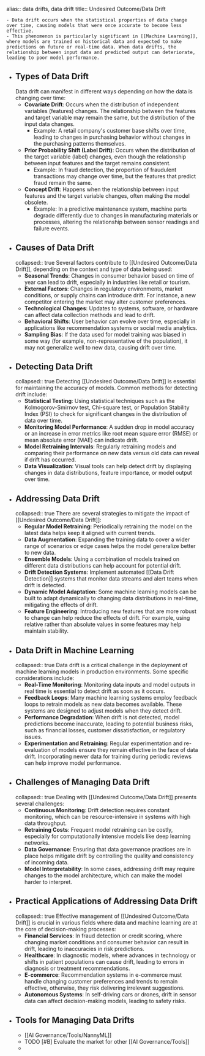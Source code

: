 alias:: data drifts, data drift
title:: Undesired Outcome/Data Drift

	- Data drift occurs when the statistical properties of data change over time, causing models that were once accurate to become less effective.
	- This phenomenon is particularly significant in [[Machine Learning]], where models are trained on historical data and expected to make predictions on future or real-time data. When data drifts, the relationship between input data and predicted output can deteriorate, leading to poor model performance.
- ## Types of Data Drift
  Data drift can manifest in different ways depending on how the data is changing over time:
	- **Covariate Drift**: Occurs when the distribution of independent variables (features) changes. The relationship between the features and target variable may remain the same, but the distribution of the input data changes.
		- Example: A retail company's customer base shifts over time, leading to changes in purchasing behavior without changes in the purchasing patterns themselves.
	- **Prior Probability Shift (Label Drift)**: Occurs when the distribution of the target variable (label) changes, even though the relationship between input features and the target remains consistent.
		- Example: In fraud detection, the proportion of fraudulent transactions may change over time, but the features that predict fraud remain the same.
	- **Concept Drift**: Happens when the relationship between input features and the target variable changes, often making the model obsolete.
		- Example: In a predictive maintenance system, machine parts degrade differently due to changes in manufacturing materials or processes, altering the relationship between sensor readings and failure events.
- ## Causes of Data Drift
  collapsed:: true
  Several factors contribute to [[Undesired Outcome/Data Drift]], depending on the context and type of data being used:
	- **Seasonal Trends**: Changes in consumer behavior based on time of year can lead to drift, especially in industries like retail or tourism.
	- **External Factors**: Changes in regulatory environments, market conditions, or supply chains can introduce drift. For instance, a new competitor entering the market may alter customer preferences.
	- **Technological Changes**: Updates to systems, software, or hardware can affect data collection methods and lead to drift.
	- **Behavioral Shifts**: User behavior can evolve over time, especially in applications like recommendation systems or social media analytics.
	- **Sampling Bias**: If the data used for model training was biased in some way (for example, non-representative of the population), it may not generalize well to new data, causing drift over time.
- ## Detecting Data Drift
  collapsed:: true
  Detecting [[Undesired Outcome/Data Drift]] is essential for maintaining the accuracy of models. Common methods for detecting drift include:
	- **Statistical Testing**: Using statistical techniques such as the Kolmogorov-Smirnov test, Chi-square test, or Population Stability Index (PSI) to check for significant changes in the distribution of data over time.
	- **Monitoring Model Performance**: A sudden drop in model accuracy or an increase in error metrics like root mean square error (RMSE) or mean absolute error (MAE) can indicate drift.
	- **Model Retraining Intervals**: Regularly retraining models and comparing their performance on new data versus old data can reveal if drift has occurred.
	- **Data Visualization**: Visual tools can help detect drift by displaying changes in data distributions, feature importance, or model output over time.
- ## Addressing Data Drift
  collapsed:: true
  There are several strategies to mitigate the impact of [[Undesired Outcome/Data Drift]]:
	- **Regular Model Retraining**: Periodically retraining the model on the latest data helps keep it aligned with current trends.
	- **Data Augmentation**: Expanding the training data to cover a wider range of scenarios or edge cases helps the model generalize better to new data.
	- **Ensemble Models**: Using a combination of models trained on different data distributions can help account for potential drift.
	- **Drift Detection Systems**: Implement automated [[Data Drift Detection]] systems that monitor data streams and alert teams when drift is detected.
	- **Dynamic Model Adaptation**: Some machine learning models can be built to adapt dynamically to changing data distributions in real-time, mitigating the effects of drift.
	- **Feature Engineering**: Introducing new features that are more robust to change can help reduce the effects of drift. For example, using relative rather than absolute values in some features may help maintain stability.
- ## Data Drift in Machine Learning
  collapsed:: true
  Data drift is a critical challenge in the deployment of machine learning models in production environments. Some specific considerations include:
	- **Real-Time Monitoring**: Monitoring data inputs and model outputs in real time is essential to detect drift as soon as it occurs.
	- **Feedback Loops**: Many machine learning systems employ feedback loops to retrain models as new data becomes available. These systems are designed to adjust models when they detect drift.
	- **Performance Degradation**: When drift is not detected, model predictions become inaccurate, leading to potential business risks, such as financial losses, customer dissatisfaction, or regulatory issues.
	- **Experimentation and Retraining**: Regular experimentation and re-evaluation of models ensure they remain effective in the face of data drift. Incorporating newer data for training during periodic reviews can help improve model performance.
- ## Challenges of Managing Data Drift
  collapsed:: true
  Dealing with [[Undesired Outcome/Data Drift]] presents several challenges:
	- **Continuous Monitoring**: Drift detection requires constant monitoring, which can be resource-intensive in systems with high data throughput.
	- **Retraining Costs**: Frequent model retraining can be costly, especially for computationally intensive models like deep learning networks.
	- **Data Governance**: Ensuring that data governance practices are in place helps mitigate drift by controlling the quality and consistency of incoming data.
	- **Model Interpretability**: In some cases, addressing drift may require changes to the model architecture, which can make the model harder to interpret.
- ## Practical Applications of Addressing Data Drift
  collapsed:: true
  Effective management of [[Undesired Outcome/Data Drift]] is crucial in various fields where data and machine learning are at the core of decision-making processes:
	- **Financial Services**: In fraud detection or credit scoring, where changing market conditions and consumer behavior can result in drift, leading to inaccuracies in risk predictions.
	- **Healthcare**: In diagnostic models, where advances in technology or shifts in patient populations can cause drift, leading to errors in diagnosis or treatment recommendations.
	- **E-commerce**: Recommendation systems in e-commerce must handle changing customer preferences and trends to remain effective, otherwise, they risk delivering irrelevant suggestions.
	- **Autonomous Systems**: In self-driving cars or drones, drift in sensor data can affect decision-making models, leading to safety risks.
- ## Tools for Managing Data Drifts
	- [[AI Governance/Tools/NannyML]]
	- TODO [#B] Evaluate the market for other [[AI Governance/Tools]]
	-